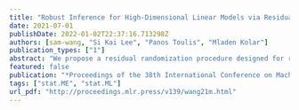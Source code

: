 ```yaml
---
title: "Robust Inference for High-Dimensional Linear Models via Residual Randomization"
date: 2021-07-01
publishDate: 2022-01-02T22:37:16.713298Z
authors: [sam-wang, "Si Kai Lee", "Panos Toulis", "Mladen Kolar"]
publication_types: ["1"]
abstract: "We propose a residual randomization procedure designed for robust inference using Lasso estimates in the high-dimensional setting. Compared to earlier work that focuses on sub-Gaussian errors, the proposed procedure is designed to work robustly in settings that also include heavy-tailed covariates and errors. Moreover, our procedure can be valid under clustered errors, which is important in practice, but has been largely overlooked by earlier work. Through extensive simulations, we illustrate our method’s wider range of applicability as suggested by theory. In particular, we show that our method outperforms state-of-art methods in challenging, yet more realistic, settings where the distribution of covariates is heavy-tailed or the sample size is small, while it remains competitive in standard, 'well behaved' settings previously studied in the literature."
featured: false
publication: "*Proceedings of the 38th International Conference on Machine Learning (ICML) 2021*"
tags: ["stat.ME", "stat.ML"]
url_pdf: "http://proceedings.mlr.press/v139/wang21m.html"
---
```

